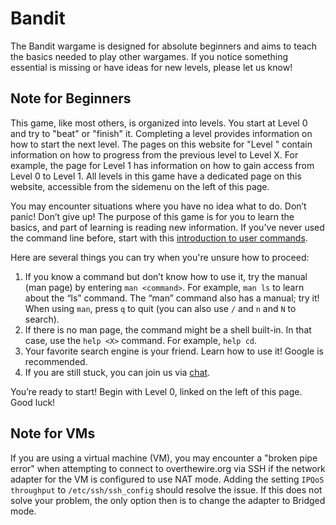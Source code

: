 # Bandit

The Bandit wargame is designed for absolute beginners and aims to teach the basics needed to play other wargames. If you notice something essential is missing or have ideas for new levels, please let us know!

## Note for Beginners
 
This game, like most others, is organized into levels. You start at Level 0 and try to "beat" or "finish" it. Completing a level provides information on how to start the next level. The pages on this website for "Level <X>" contain information on how to progress from the previous level to Level X. For example, the page for Level 1 has information on how to gain access from Level 0 to Level 1. All levels in this game have a dedicated page on this website, accessible from the sidemenu on the left of this page.

You may encounter situations where you have no idea what to do. Don’t panic! Don’t give up! The purpose of this game is for you to learn the basics, and part of learning is reading new information. If you've never used the command line before, start with this [introduction to user commands](insert_link_here).

Here are several things you can try when you're unsure how to proceed:

1. If you know a command but don’t know how to use it, try the manual (man page) by entering `man <command>`. For example, `man ls` to learn about the “ls” command. The “man” command also has a manual; try it! When using `man`, press `q` to quit (you can also use `/` and `n` and `N` to search).
2. If there is no man page, the command might be a shell built-in. In that case, use the `help <X>` command. For example, `help cd`.
3. Your favorite search engine is your friend. Learn how to use it! Google is recommended.
4. If you are still stuck, you can join us via [chat](insert_chat_link_here).

You’re ready to start! Begin with Level 0, linked on the left of this page. Good luck!

## Note for VMs

If you are using a virtual machine (VM), you may encounter a "broken pipe error" when attempting to connect to overthewire.org via SSH if the network adapter for the VM is configured to use NAT mode. Adding the setting `IPQoS throughput` to `/etc/ssh/ssh_config` should resolve the issue. If this does not solve your problem, the only option then is to change the adapter to Bridged mode.
